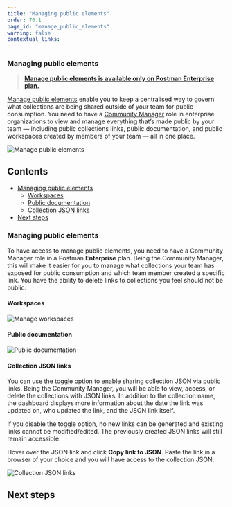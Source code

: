 ```yaml
---
title: "Managing public elements"
order: 76.1
page_id: "manage_public_elements"
warning: false
contextual_links:
---
```

### Managing public elements

> **[Manage public elements is available only on Postman Enterprise plan.](https://www.postman.com/pricing/)**

[Manage public elements](https://blog.postman.com/govern-your-public-api-collections-more-effectively/) enable you to keep a centralised way to  govern what collections are being shared outside of your team for public consumption. You need to have a [Community Manager](/docs/collaborating-in-postman/roles-and-permissions/#team-roles/) role in enterprise organizations to view and manage everything that’s made public by your team — including public collections links, public documentation, and public workspaces created by members of your team — all in one place.

<img alt="Manage public elements" src="https://assets.postman.com/postman-docs/manage-public-elements.jpg"/>

## Contents

* [Managing public elements](#managing-public-elements)
    * [Workspaces](#workspaces)
    * [Public documentation](#public-documentation)
    * [Collection JSON links](#collection-json-links)
* [Next steps](#next-steps)

### Managing public elements

To have access to manage public elements, you need to have a Community Manager role in a Postman **Enterprise** plan. Being the Community Manager, this will make it easier for you to manage what collections your team has exposed for public consumption and which team member created a specific link. You have the ability to delete links to collections you feel should not be public.

#### Workspaces

<img alt="Manage workspaces" src="https://assets.postman.com/postman-docs/manage-workspaces.jpg"/>

#### Public documentation

<img alt="Public documentation" src="https://assets.postman.com/postman-docs/public-documentation.jpg"/>

#### Collection JSON links

You can use the toggle option to enable sharing collection JSON via public links.
Being the Community Manager, you will be able to view, access, or delete the collections with JSON links. In addition to the collection name, the dashboard displays more information about the date the link was updated on, who updated the link, and the JSON link itself.

If you disable the toggle option, no new links can be generated and existing links cannot be modified/edited. The previously created JSON links will still remain accessible.

Hover over the JSON link and click **Copy link to JSON**. Paste the link in a browser of your choice and you will have access to the collection JSON.

<img alt="Collection JSON links" src="https://assets.postman.com/postman-docs/collection-json-links.jpg"/>

## Next steps
